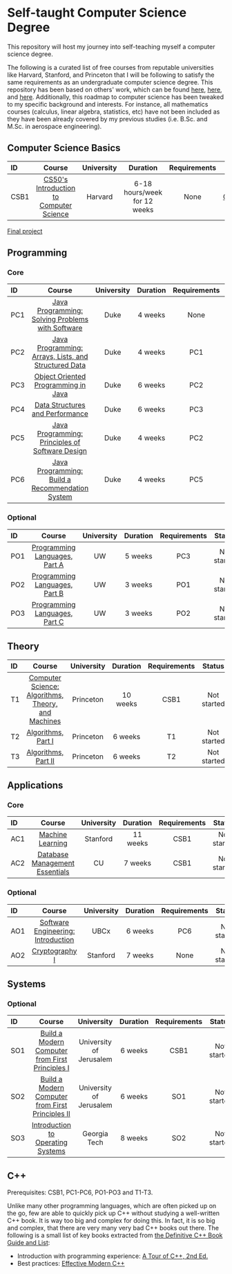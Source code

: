 # Self-taught Computer Science Degree

This repository will host my journey into self-teaching myself a computer science degree.

The following is a curated list of free courses from reputable universities like Harvard, Stanford, and Princeton that I will be following to satisfy the same requirements as an undergraduate computer science degree. This repository has been based on others' work, which can be found [here](https://github.com/ForrestKnight/open-source-cs), [here](https://github.com/ossu/computer-science), and [here](https://teachyourselfcs.com/). Additionally, this roadmap to computer science has been tweaked to my specific background and interests. For instance, all mathematics courses (calculus, linear algebra, statistics, etc) have not been included as they have been already covered by my previous studies (i.e. B.Sc. and M.Sc. in aerospace engineering).

## Computer Science Basics

ID | Course | University | Duration | Requirements | Status
:-- | :--: | :--: | :--: | :--: | :--:
CSB1 | [CS50's Introduction to Computer Science](https://www.edx.org/course/cs50s-introduction-computer-science-harvardx-cs50x) | Harvard | 6-18 hours/week for 12 weeks | None | [Completed](https://cs50.harvard.edu/certificates/76d0a681-a5a8-44b5-b400-1b607f22bcd1)

[Final project](https://youtu.be/vBTHyhAC0q0)

## Programming

### Core

ID | Course | University | Duration | Requirements | Status
:-- | :--: | :--: | :--: | :--: | :--:
PC1 | [Java Programming: Solving Problems with Software](https://click.linksynergy.com/deeplink?id=PtFMiHYfEVk&mid=40328&murl=https%3A%2F%2Fwww.coursera.org%2Flearn%2Fjava-programming)| Duke | 4 weeks | None | Started
PC2 | [Java Programming: Arrays, Lists, and Structured Data](https://click.linksynergy.com/deeplink?id=PtFMiHYfEVk&mid=40328&murl=https%3A%2F%2Fwww.coursera.org%2Flearn%2Fjava-programming-arrays-lists-data)| Duke | 4 weeks | PC1 | Not started
PC3 | [Object Oriented Programming in Java](https://click.linksynergy.com/deeplink?id=PtFMiHYfEVk&mid=40328&murl=https%3A%2F%2Fwww.coursera.org%2Flearn%2Fobject-oriented-java)| Duke | 6 weeks | PC2 | Not started
PC4 | [Data Structures and Performance](https://click.linksynergy.com/deeplink?id=PtFMiHYfEVk&mid=40328&murl=https%3A%2F%2Fwww.coursera.org%2Flearn%2Fdata-structures-optimizing-performance)| Duke | 6 weeks | PC3 | Not started
PC5 | [Java Programming: Principles of Software Design](https://click.linksynergy.com/deeplink?id=PtFMiHYfEVk&mid=40328&murl=https%3A%2F%2Fwww.coursera.org%2Flearn%2Fjava-programming-design-principles) | Duke | 4 weeks  | PC2 | Not started
PC6 | [Java Programming: Build a Recommendation System](https://click.linksynergy.com/deeplink?id=PtFMiHYfEVk&mid=40328&murl=https%3A%2F%2Fwww.coursera.org%2Flearn%2Fjava-programming-recommender) | Duke | 4 weeks  | PC5 | Not started

### Optional

ID | Course | University | Duration | Requirements | Status
:-- | :--: | :--: | :--: | :--: | :--:
PO1 | [Programming Languages, Part A](https://click.linksynergy.com/deeplink?id=PtFMiHYfEVk&mid=40328&murl=https%3A%2F%2Fwww.coursera.org%2Flearn%2Fprogramming-languages) | UW | 5 weeks | PC3 | Not started
PO2 | [Programming Languages, Part B](https://click.linksynergy.com/deeplink?id=PtFMiHYfEVk&mid=40328&murl=https%3A%2F%2Fwww.coursera.org%2Flearn%2Fprogramming-languages-part-b) | UW | 3 weeks | PO1 | Not started
PO3 | [Programming Languages, Part C](https://click.linksynergy.com/deeplink?id=PtFMiHYfEVk&mid=40328&murl=https%3A%2F%2Fwww.coursera.org%2Flearn%2Fprogramming-languages-part-c) | UW | 3 weeks | PO2 | Not started

## Theory

ID | Course | University | Duration | Requirements | Status
:-- | :--: | :--: | :--: | :--: | :--:
T1 | [Computer Science: Algorithms, Theory, and Machines](https://click.linksynergy.com/deeplink?id=PtFMiHYfEVk&mid=40328&murl=https%3A%2F%2Fwww.coursera.org%2Flearn%2Fcs-algorithms-theory-machines) | Princeton | 10 weeks | CSB1 | Not started
T2 | [Algorithms, Part I](https://click.linksynergy.com/deeplink?id=PtFMiHYfEVk&mid=40328&murl=https%3A%2F%2Fwww.coursera.org%2Flearn%2Falgorithms-part1) | Princeton | 6 weeks | T1 | Not started
T3 | [Algorithms, Part II](https://click.linksynergy.com/deeplink?id=PtFMiHYfEVk&mid=40328&murl=https%3A%2F%2Fwww.coursera.org%2Flearn%2Falgorithms-part2) | Princeton | 6 weeks | T2 | Not started

## Applications

### Core

ID | Course | University | Duration | Requirements | Status
:-- | :--: | :--: | :--: | :--: | :--:
AC1 | [Machine Learning](https://click.linksynergy.com/deeplink?id=PtFMiHYfEVk&mid=40328&murl=https%3A%2F%2Fwww.coursera.org%2Flearn%2Fmachine-learning) | Stanford | 11 weeks | CSB1 | Not started
AC2 | [Database Management Essentials](https://www.coursera.org/learn/database-management) | CU | 7 weeks | CSB1 | Not started

### Optional

ID | Course | University | Duration | Requirements | Status
:-- | :--: | :--: | :--: | :--: | :--:
AO1 | [Software Engineering: Introduction](https://www.edx.org/course/software-engineering-introduction-ubcx-softeng1x) | UBCx | 6 weeks | PC6 | Not started
AO2 | [Cryptography I ](https://click.linksynergy.com/deeplink?id=PtFMiHYfEVk&mid=40328&murl=https%3A%2F%2Fwww.coursera.org%2Flearn%2Fcrypto)| Stanford | 7 weeks | None | Not started

## Systems

### Optional

ID | Course | University | Duration | Requirements | Status
:-- | :--: | :--: | :--: | :--: | :--:
SO1 | [Build a Modern Computer from First Principles I](https://click.linksynergy.com/deeplink?id=PtFMiHYfEVk&mid=40328&murl=https%3A%2F%2Fwww.coursera.org%2Flearn%2Fbuild-a-computer) | University of Jerusalem | 6 weeks | CSB1 | Not started
SO2 | [Build a Modern Computer from First Principles II](https://click.linksynergy.com/deeplink?id=PtFMiHYfEVk&mid=40328&murl=https%3A%2F%2Fwww.coursera.org%2Flearn%2Fnand2tetris2) | University of Jerusalem | 6 weeks | SO1 | Not started
SO3 | [Introduction to Operating Systems](https://imp.i115008.net/introduction-to-operating-systems)| Georgia Tech | 8 weeks | SO2 | Not started

## C++

Prerequisites: CSB1, PC1-PC6, PO1-PO3 and T1-T3.

Unlike many other programming languages, which are often picked up on the go, few are able to quickly pick up C++ without studying a well-written C++ book. It is way too big and complex for doing this. In fact, it is so big and complex, that there are very many very bad C++ books out there. The following is a small list of key books extracted from [the Definitive C++ Book Guide and List](https://stackoverflow.com/questions/388242/the-definitive-c-book-guide-and-list):

- Introduction with programming experience: [A Tour of C++, 2nd Ed.](https://www.amazon.com/dp/0134997832)
- Best practices: [Effective Modern C++](https://www.amazon.com/dp/1491903996)
